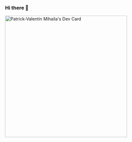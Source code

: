 ### Hi there 👋

<a href="https://app.daily.dev/ThatGuyPancake"><img src="https://api.daily.dev/devcards/005807ddc8c344609877f0868b8fb3e5.png?r=49u" width="400" alt="Patrick-Valentin Mihaila's Dev Card"/></a>
